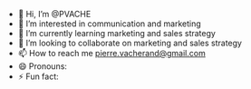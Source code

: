 - 👋 Hi, I’m @PVACHE
- 👀 I’m interested in communication and marketing
- 🌱 I’m currently learning marketing and sales strategy
- 💞️ I’m looking to collaborate on marketing and sales strategy
- 📫 How to reach me pierre.vacherand@gmail.com
- 😄 Pronouns: 
- ⚡ Fun fact: 

<!---
PVACHE/PVACHE is a ✨ special ✨ repository because its `README.md` (this file) appears on your GitHub profile.
You can click the Preview link to take a look at your changes.
--->
